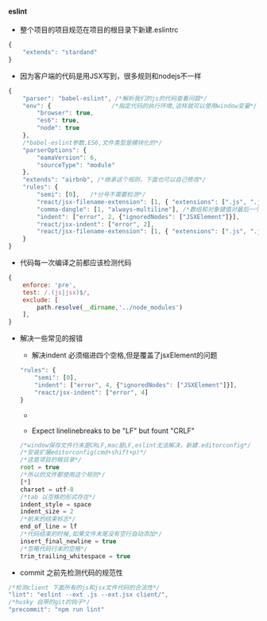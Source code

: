 #### eslint

+ 整个项目的项目规范在项目的根目录下新建.eslintrc

```javascript
{
    "extends": "stardand"
}
```

+ 因为客户端的代码是用JSX写到，很多规则和nodejs不一样

```javascript
{
    "parser": "babel-eslint", /*解析我们的js的代码查看问题*/
    "env": {                 /*指定代码的执行环境,这样就可以使用window变量*/
        "browser": true,
        "es6": true,
        "node": true
    },
    /*babel-eslint参数,ES6,文件类型是模块化的*/
    "parserOptions": {
        "eamaVersion": 6,
        "sourceType": "module"
    },
    "extends": "airbnb", /*继承这个规则，下面也可以自己修改*/
    "rules": {
        "semi": [0],   /*分号不需要检测*/
        "react/jsx-filename-extension": [1, { "extensions": [".js", ".jsx"] }], /*重写继承的规则,js中可以出现jsx的语言*/
        "comma-dangle": [1, "always-multiline"], /*数组和对象键值对最后一个逗号， never参数：不能带末尾的逗号, always参数：必须带末尾的逗号，always-multiline：多行模式必须带逗号，单行模式不能带逗号*/
        "indent": ["error", 2, {"ignoredNodes": ["JSXElement"]}],
        "react/jsx-indent": ["error", 2],
        "react/jsx-filename-extension": [1, { "extensions": [".js", ".jsx"] }]
    }
}
```

+ 代码每一次编译之前都应该检测代码
```javascript
{
    enforce: 'pre',
    test: /.(js|jsx)$/,
    exclude: [
        path.resolve(__dirname,'../node_modules')
    ],
}
```
+ 解决一些常见的报错

    + 解决indent 必须缩进四个空格,但是覆盖了jsxElement的问题

    ```javascript
    "rules": {
        "semi": [0],
        "indent": ["error", 4, {"ignoredNodes": ["JSXElement"]}],
        "react/jsx-indent": ["error", 4]
    }
    ```

    +

    + Expect linelinebreaks to be "LF" but fount "CRLF"

    ```javascript
    /*window保存文件行末是CRLF,mac是LF,eslint无法解决，新建.editorconfig*/
    /*安装扩展editorconfig(cmd+shift+p)*/
    /*这是项目的根目录*/
    root = true
    /*所以的文件都使用这个规则*/
    [*]
    charset = utf-8
    /*tab 以空格的形式存在*/
    indent_style = space
    indent_size = 2
    /*航末的结束标志*/
    end_of_line = lf
    /*代码结束的时候,如果文件末尾没有空行自动添加*/
    insert_final_newline = true
    /*忽略代码行末的空格*/
    trim_trailing_whitespace = true
    ```

+ commit 之前先检测代码的规范性

 ```javascript
 /*检测client 下面所有的js和jsx文件代码的合法性*/
"lint": "eslint --ext .js --ext.jsx client/",
/*husky 自带的git的钩子*/
"precommit": "npm run lint"
 ```
